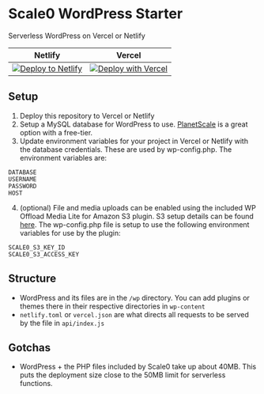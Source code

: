 # Scale0 WordPress Starter
Serverless WordPress on Vercel or Netlify

| Netlify | Vercel |
| --- | --- |
| [![Deploy to Netlify](https://www.netlify.com/img/deploy/button.svg)](https://app.netlify.com/start/deploy?repository=https://github.com/mitchmac/scale0-wordpress-starter) |[![Deploy with Vercel](https://vercel.com/button)](https://vercel.com/new/clone?repository-url=https%3A%2F%2Fgithub.com%2Fmitchmac%2Fscale0-wordpress-starter) |

## Setup
1. Deploy this repository to Vercel or Netlify
2. Setup a MySQL database for WordPress to use. [PlanetScale](https://planetscale.com/) is a great option with a free-tier.
3. Update environment variables for your project in Vercel or Netlify with the database credentials. These are used by wp-config.php. The environment variables are:
```
DATABASE
USERNAME
PASSWORD
HOST
```
4. (optional) File and media uploads can be enabled using the included WP Offload Media Lite for Amazon S3 plugin. S3 setup details can be found [here](https://deliciousbrains.com/wp-offload-media/doc/amazon-s3-quick-start-guide/). The wp-config.php file is setup to use the following environment variables for use by the plugin:
```
SCALE0_S3_KEY_ID
SCALE0_S3_ACCESS_KEY
```

## Structure
- WordPress and its files are in the ```/wp``` directory. You can add plugins or themes there in their respective directories in ```wp-content```
- `netlify.toml` or `vercel.json` are what directs all requests to be served by the file in `api/index.js`

## Gotchas
- WordPress + the PHP files included by Scale0 take up about 40MB. This puts the deployment size close to the 50MB limit for serverless functions.